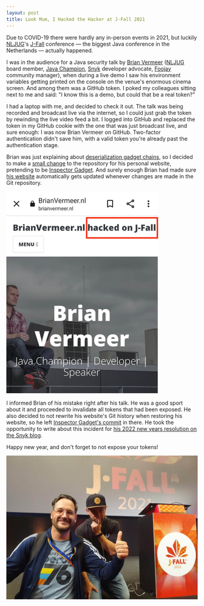 ```yaml
---
layout: post
title: Look Mum, I Hacked the Hacker at J-Fall 2021
---
```


Due to COVID-19 there were hardly any in-person events in 2021,
but luckily [NLJUG](https://nljug.org)'s [J-Fall](https://jfall.nl) conference
— the biggest Java conference in the Netherlands —
actually happened.

I was in the audience for a Java security talk by [Brian Vermeer](https://brianvermeer.nl) ([NLJUG](https://nljug.org) board member, [Java Champion](https://apex.oracle.com/champions), [Snyk](https://snyk.io) developer advocate, [Foojay](https://foojay.io) community manager),
when during a live demo I saw his environment variables getting printed on the console on the venue's enormous cinema screen.
And among them was a GitHub token.
I poked my colleagues sitting next to me and said: "I know this is a demo, but could that be a real token?"

I had a laptop with me, and decided to check it out.
The talk was being recorded and broadcast live via the internet,
so I could just grab the token by rewinding the live video feed a bit.
I logged into GitHub and replaced the token in my GitHub cookie with the one that was just broadcast live,
and sure enough: I was now Brian Vermeer on GitHub.
Two-factor authentication didn't save him, with a valid token you're already past the authentication stage.

Brian was just explaining about [deserialization gadget chains](https://snyk.io/blog/serialization-and-deserialization-in-java/),
so I decided to make a [small change](https://github.com/bmvermeer/brianvermeer.nl/commit/bd118c991ddb63b0a7bd788f6b7b926933d411ec) to the repository for his personal website,
pretending to be [Inspector Gadget](https://en.wikipedia.org/wiki/Inspector_Gadget).
And surely enough Brian had made sure [his website](https://brianvermeer.nl) automatically gets updated whenever changes are made in the Git repository.

<img src="/images/brianvermeer.nl-hacked-on-j-fall-2021.jpg" width="400" alt="BrianVermeer.nl hacked on J-Fall 2021" />

I informed Brian of his mistake right after his talk.
He was a good sport about it and proceeded to invalidate all tokens that had been exposed.
He also decided to not rewrite his website's Git history when restoring his website, so he left [Inspector Gadget's commit](https://github.com/bmvermeer/brianvermeer.nl/commit/bd118c991ddb63b0a7bd788f6b7b926933d411ec) in there.
He took the opportunity to write about this incident for [his 2022 new years resolution on the Snyk blog](https://snyk.io/blog/dont-show-security-tokens-on-stage/).

Happy new year, and don't forget to not expose your tokens!

<img src="/images/brian-vermeer-and-nils-at-j-fall-2021.jpg" width="800" alt="Brian Vermeer and Nils at J-Fall 2021" />